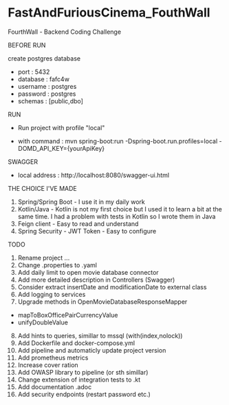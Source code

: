 # FastAndFuriousCinema_FouthWall

FourthWall - Backend Coding Challenge

BEFORE RUN

create postgres database

* port : 5432
* database : fafc4w
* username : postgres
* password : postgres
* schemas : [public,dbo]

RUN

* Run project with profile "local"

* with command : mvn spring-boot:run -Dspring-boot.run.profiles=local -DOMD_API_KEY={yourApiKey}

SWAGGER

* local address : http://localhost:8080/swagger-ui.html

THE CHOICE I'VE MADE

1) Spring/Spring Boot - I use it in my daily work
2) Kotlin/Java - Kotlin is not my first choice but I used it to learn a bit at the same time. I had a problem with tests
   in Kotlin so I wrote them in Java
4) Feign client - Easy to read and understand
7) Spring Security - JWT Token - Easy to configure

TODO

1) Rename project ...
2) Change .properties to .yaml
3) Add daily limit to open movie database connector
4) Add more detailed description in Controllers (Swagger)
5) Consider extract insertDate and modificationDate to external class
6) Add logging to services
7) Upgrade methods in OpenMovieDatabaseResponseMapper

* mapToBoxOfficePairCurrencyValue
* unifyDoubleValue

8) Add hints to queries, simillar to mssql (with(index,nolock))
9) Add Dockerfile and docker-compose.yml
10) Add pipeline and automaticly update project version
11) Add prometheus metrics
12) Increase cover ration
13) Add OWASP library to pipeline (or sth simillar)
14) Change extension of integration tests to .kt
15) Add documentation .adoc
16) Add security endpoints (restart password etc.)